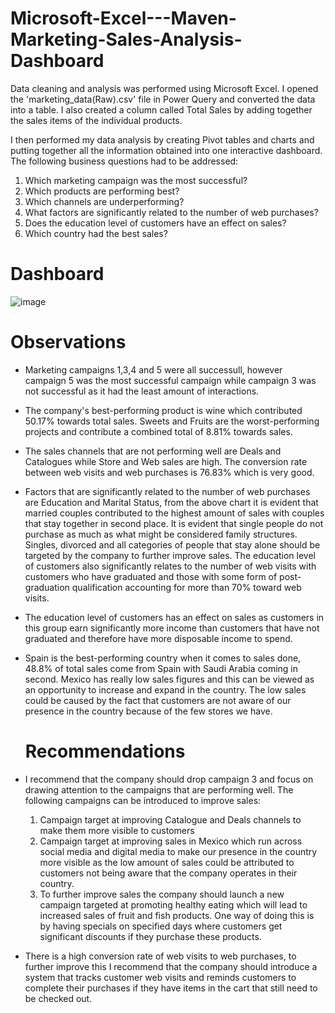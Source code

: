 # Microsoft-Excel---Maven-Marketing-Sales-Analysis-Dashboard

Data cleaning and analysis was performed using Microsoft Excel. I opened the 'marketing_data(Raw).csv' file in Power Query and converted the data into a table. I also created a column called Total Sales by adding together the sales items of the individual products. 

I then performed my data analysis by creating Pivot tables and charts and putting together all the information obtained into one interactive dashboard. The following business questions had to be addressed:

1) Which marketing campaign was the most successful?
2) Which products are performing best?
3) Which channels are underperforming?
4) What factors are significantly related to the number of web purchases?
5) Does the education level of customers have an effect on sales?
6) Which country had the best sales?

# Dashboard
![image](https://github.com/mamotheanalyst/Microsoft-Excel---Maven-Marketing-Sales-Analysis-Dashboard/assets/81330424/ff81a825-d212-4eb3-9219-356cb7ed27b3)


# Observations

- Marketing campaigns 1,3,4 and 5 were all successull, however campaign 5 was the most successful campaign while campaign 3 was not successful as it had the least amount of interactions.
- The company's best-performing product is wine which contributed 50.17% towards total sales. Sweets and Fruits are the worst-performing projects and contribute a combined total of 8.81% towards sales.
- The sales channels that are not performing well are Deals and Catalogues while Store and Web sales are high. The conversion rate between web visits and web purchases is 76.83% which is very good.
- Factors that are significantly related to the number of web purchases are Education and Marital Status, from the above chart it is evident that married couples contributed to the highest amount of sales with couples that stay together in second place. It is evident that single people do not purchase as much as what might be considered family structures. Singles, divorced and all categories of people that stay alone should be targeted by the company to further improve sales. 
The education level of customers also significantly relates to the number of web visits with customers who have graduated and those with some form of post-graduation qualification accounting for more than 70% toward web visits.
- The education level of customers has an effect on sales as customers in this group earn significantly more income than customers that have not graduated and therefore have more disposable income to spend.
- Spain is the best-performing country when it comes to sales done, 48.8% of total sales come from Spain with Saudi Arabia coming in second. Mexico has really low sales figures and this can be viewed as an opportunity to increase and expand in the country. The low sales could be caused by the fact that customers are not aware of our presence in the country because of the few stores we have.

  # Recommendations

- I recommend that the company should drop campaign 3 and focus on drawing attention to the campaigns that are performing well. The following campaigns can be introduced to improve sales:
  1) Campaign target at improving Catalogue and Deals channels to make them more visible to customers
  2) Campaign target at improving sales in Mexico which run across social media and digital media to make our presence in the country 
     more visible as the low amount of sales could be attributed to customers not being aware that the company operates in their country.
  3) To further improve sales the company should launch a new campaign targeted at promoting healthy eating which will lead to increased 
     sales of fruit and fish products. One way of doing this is by having specials on specified days where customers get significant 
     discounts if they purchase these products.
- There is a high conversion rate of web visits to web purchases, to further improve this I recommend that the company should introduce a system that tracks customer web visits and reminds customers to complete their purchases if they have items in the cart that still need to be checked out.

  
